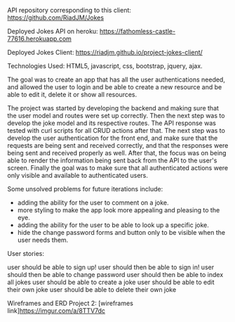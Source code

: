 API repository corresponding to this client: https://github.com/RiadJM/Jokes

Deployed Jokes API on heroku: https://fathomless-castle-77616.herokuapp.com

Deployed Jokes Client: https://riadjm.github.io/project-jokes-client/

Technologies Used: HTML5, javascript, css, bootstrap, jquery, ajax.

The goal was to create an app that has all the user authentications needed, and allowed the user to login and be able to create a new resource and be able to edit it, delete it or show all resources.

The project was started by developing the backend and making sure that the user model and routes were set up correctly. Then the next step was to develop the joke model and its respective routes. The API response was tested with curl scripts for all CRUD actions after that.
The next step was to develop the user authentication for the front end, and make sure that the requests are being sent and received correctly, and that the responses were being sent and received properly as well.
After that, the focus was on being able to render the information being sent back from the API to the user's screen.
Finally the goal was to make sure that all authenticated actions were only visible and available to authenticated users.

Some unsolved problems for future iterations include:
- adding the ability for the user to comment on a joke.
- more styling to make the app look more appealing and pleasing to the eye.
- adding the ability for the user to be able to look up a specific joke.
- hide the change password forms and button only to be visible when the user needs them.


User stories:

user should be able to sign up!
user should then be able to sign in!
user should then be able to change password
user should then be able to index all jokes
user should be able to create a joke
user should be able to edit their own joke
user should be able to delete their own joke

Wireframes and ERD Project 2:
[wireframes link]https://imgur.com/a/8TTV7dc
